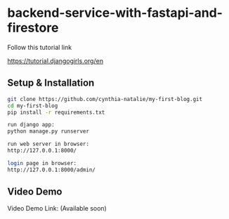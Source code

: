 # backend-service-with-fastapi-and-firestore

Follow this tutorial link

https://tutorial.djangogirls.org/en

## Setup & Installation
```sh
git clone https://github.com/cynthia-natalie/my-first-blog.git
cd my-first-blog
pip install -r requirements.txt

run django app:
python manage.py runserver

run web server in browser:
http://127.0.0.1:8000/

login page in browser: 
http://127.0.0.1:8000/admin/
```
## Video Demo

Video Demo Link: (Available soon)